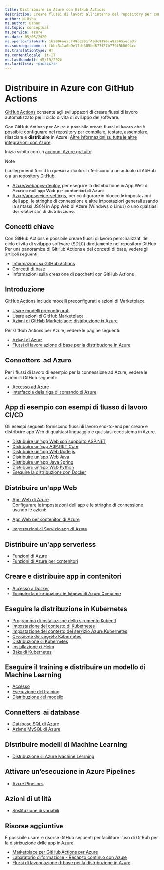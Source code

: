```yaml
---
title: Distribuire in Azure con GitHub Actions
description: Creare flussi di lavoro all'interno del repository per compilare, testare, creare un pacchetto, rilasciare e distribuire in Azure.
author: N-Usha
ms.author: ushan
ms.topic: conceptual
ms.service: azure
ms.date: 05/05/2020
ms.openlocfilehash: 1b3906eeacf48e2561f49dc8480ce83565aeca3a
ms.sourcegitcommit: fbbc341a0b9e17da305bd877027b779f5b0694cc
ms.translationtype: HT
ms.contentlocale: it-IT
ms.lasthandoff: 05/19/2020
ms.locfileid: "83631673"
---
```

# <a name="deploy-to-azure-using-github-actions"></a>Distribuire in Azure con GitHub Actions

[GitHub Actions](https://help.github.com/articles/about-github-actions) consente agli sviluppatori di creare flussi di lavoro automatizzato per il ciclo di vita di sviluppo del software.  

Con GitHub Actions per Azure è possibile creare flussi di lavoro che è possibile configurare nel repository per compilare, testare, assemblare, rilasciare e **distribuire** in Azure. [Altre informazioni su tutte le altre integrazioni con Azure](https://aka.ms/GitHubonAzure).

Inizia subito con un [account Azure gratuito](https://azure.com/free/open-source)!

> [!NOTE]   
> I collegamenti forniti in questo articolo si riferiscono a un articolo di GitHub o a un repository GitHub. 

- [Azure/webapps-deploy](https://github.com/Azure/webapps-deploy), per eseguire la distribuzione in App Web di Azure e nell'app Web per contenitori di Azure 
- [Azure/appservice-settings](https://github.com/Azure/appservice-settings), per configurare in blocco le impostazioni dell'app, le stringhe di connessione e altre impostazioni generali usando la sintassi JSON in App Web di Azure (Windows o Linux) o uno qualsiasi dei relativi slot di distribuzione.



## <a name="key-concepts"></a>Concetti chiave

Con GitHub Actions è possibile creare flussi di lavoro personalizzati del ciclo di vita di sviluppo software (SDLC) direttamente nel repository GitHub. Per una panoramica di GitHub Actions e dei concetti di base, vedere gli articoli seguenti: 

- [Informazioni su GitHub Actions](https://help.github.com/actions/getting-started-with-github-actions/about-github-actions)
- [Concetti di base](https://help.github.com/actions/getting-started-with-github-actions/core-concepts-for-github-actions)
- [Informazioni sulla creazione di pacchetti con GitHub Actions](https://help.github.com/en/actions/publishing-packages-with-github-actions/about-packaging-with-github-actions)

## <a name="get-started"></a>Introduzione 

GitHub Actions include modelli preconfigurati e azioni di Marketplace. 

- [Usare modelli preconfigurati](https://help.github.com/actions/getting-started-with-github-actions/starting-with-preconfigured-workflow-templates)  
- [Usare azioni di GitHub Marketplace](https://help.github.com/en/actions/getting-started-with-github-actions/using-actions-from-github-marketplace)  
- [Azioni di GitHub Marketplace: distribuzione in Azure](https://github.com/marketplace?type=actions&query=Azure)  
  
Per GitHub Actions per Azure, vedere le pagine seguenti: 
   
- [Azioni di Azure](https://github.com/marketplace?query=Azure&type=actions)  
- [Flussi di lavoro azione di base per la distribuzione in Azure](https://github.com/Azure/actions-workflow-samples)


## <a name="connect-to-azure"></a>Connettersi ad Azure

Per i flussi di lavoro di esempio per la connessione ad Azure, vedere le azioni di GitHub seguenti:  

- [Accesso ad Azure](https://github.com/Azure/login)  
- [Interfaccia della riga di comando di Azure](https://github.com/Azure/CLI)  


## <a name="sample-apps-with-cicd-workflow-samples"></a>App di esempio con esempi di flusso di lavoro CI/CD 

Gli esempi seguenti forniscono flussi di lavoro end-to-end per creare e distribuire app Web di qualsiasi linguaggio e qualsiasi ecosistema in Azure. 

- [Distribuire un'app Web con supporto ASP.NET](https://github.com/Azure-Samples/dotnet-sample)  
- [Distribuire un'app ASP.NET Core](https://github.com/Azure-Samples/dotnet_core_sample)  
- [Distribuire un'app Web Node.js](https://github.com/Azure-Samples/node_express_app)  
- [Distribuire un'app Web Java](https://github.com/Azure-Samples/java-spring-petclinic)  
- [Distribuire un'app Java Spring](https://github.com/Azure-Samples/Java-application-petstore-ee7)  
- [Distribuire un'app Web Python](https://github.com/Azure-Samples/pythonSample_thecatsaidno)  
- [Eseguire la distribuzione con Docker](https://github.com/Azure-Samples/Node_express_container)  


## <a name="deploy-a-web-app"></a>Distribuire un'app Web

- [App Web di Azure](https://github.com/Azure/webapps-deploy)  
Configurare le impostazioni dell'app e le stringhe di connessione usando le azioni:

- [App Web per contenitori di Azure](https://github.com/Azure/webapps-container-deploy)  
- [Impostazioni di Servizio app di Azure](https://github.com/Azure/appservice-settings)  

## <a name="deploy-a-serverless-app"></a>Distribuire un'app serverless

- [Funzioni di Azure](https://github.com/Azure/functions-action)  
- [Funzioni di Azure per contenitori](https://github.com/Azure/webapps-container-deploy)  
 
## <a name="build-and-deploy-containerized-apps"></a>Creare e distribuire app in contenitori

- [Accesso a Docker](https://github.com/Azure/docker-login)  
- [Eseguire la distribuzione in Istanze di Azure Container](https://github.com/Azure/aci-deploy)

## <a name="deploy-to-kubernetes"></a>Eseguire la distribuzione in Kubernetes

- [Programma di installazione dello strumento Kubectl](https://github.com/Azure/setup-kubectl)  
- [Impostazione del contesto di Kubernetes](https://github.com/Azure/k8s-set-context)  
- [Impostazione del contesto del servizio Azure Kubernetes](https://github.com/Azure/aks-set-context)  
- [Creazione del segreto Kubernetes](https://github.com/Azure/k8s-create-secret)  
- [Distribuzione di Kubernetes](https://github.com/Azure/k8s-deploy)  
- [Installazione di Helm](https://github.com/Azure/setup-helm)  
- [Bake di Kubernetes](https://github.com/Azure/k8s-bake)  

## <a name="train-and-deploy-a-machine-learning-model"></a>Eseguire il training e distribuire un modello di Machine Learning 

- [Accesso](https://github.com/Azure/aml-workspace) 
- [Esecuzione del training](https://github.com/Azure/aml-run)
- [Distribuzione del modello](https://github.com/Azure/aml-deploy)

## <a name="deploy-to-databases"></a>Connettersi ai database

- [Database SQL di Azure](https://github.com/Azure/sql-action)  
- [Azione MySQL di Azure](https://github.com/Azure/mysql-action)  

## <a name="deploy-machine-learning-models"></a>Distribuire modelli di Machine Learning

- [Distribuzione di Azure Machine Learning](https://github.com/Azure/aml-deploy)  

## <a name="trigger-a-run-in-azure-pipelines"></a>Attivare un'esecuzione in Azure Pipelines

- [Azure Pipelines](https://github.com/Azure/pipelines)  
 
## <a name="utility-actions"></a>Azioni di utilità

- [Sostituzione di variabili](https://github.com/Microsoft/variable-substitution) 


## <a name="additional-resources"></a>Risorse aggiuntive

È possibile usare le risorse GitHub seguenti per facilitare l'uso di GitHub per la distribuzione delle app in Azure.  

- [Marketplace per GitHub Actions per Azure](https://github.com/marketplace?query=Azure&type=actions)
- [Laboratorio di formazione - Recapito continuo con Azure](https://lab.github.com/githubtraining/github-actions:-continuous-delivery-with-azure)
- [Flussi di lavoro azione di base per la distribuzione in Azure](https://github.com/Azure/actions-workflow-samples)
